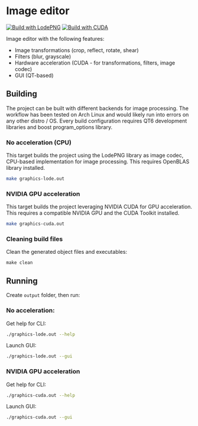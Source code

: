 # Image editor
[![Build with LodePNG](https://github.com/aomiki/image-editor/actions/workflows/c-cpp.yml/badge.svg)](https://github.com/aomiki/image-editor/actions/workflows/c-cpp.yml)
[![Build with CUDA](https://github.com/aomiki/image-editor/actions/workflows/cuda.yml/badge.svg)](https://github.com/aomiki/image-editor/actions/workflows/cuda.yml)

Image editor with the following features:
* Image transformations (crop, reflect, rotate, shear)
* Filters (blur, grayscale)
* Hardware acceleration (CUDA - for transformations, filters, image codec)
* GUI (QT-based)

## Building

The project can be built with different backends for image processing. The workflow has been tested on Arch Linux and would likely run into errors on any other distro / OS.
Every build configuration requires QT6 development libraries and boost program_options library.

### No acceleration (CPU)
This target builds the project using the LodePNG library as image codec, CPU-based implementation for image processing. This requires OpenBLAS library installed.

```bash
make graphics-lode.out
```

### NVIDIA GPU acceleration

This target builds the project leveraging NVIDIA CUDA for GPU acceleration. This requires a compatible NVIDIA GPU and the CUDA Toolkit installed.
```bash
make graphics-cuda.out
```

### Cleaning build files

Clean the generated object files and executables:
```
make clean
```

## Running

Create `output` folder, then run:

### No acceleration:

Get help for CLI:
```bash
./graphics-lode.out --help
```

Launch GUI:
```bash
./graphics-lode.out --gui
```

### NVIDIA GPU acceleration
Get help for CLI:
```bash
./graphics-cuda.out --help
```

Launch GUI:
```bash
./graphics-cuda.out --gui
```
